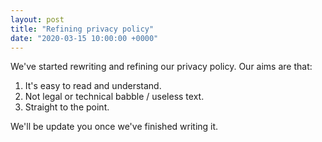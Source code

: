 ```yaml
---
layout: post
title: "Refining privacy policy"
date: "2020-03-15 10:00:00 +0000"
---
```


We've started rewriting and refining our privacy policy. Our aims are that:
1. It's easy to read and understand.
2. Not legal or technical babble / useless text.
3. Straight to the point.

We'll be update you once we've finished writing it.